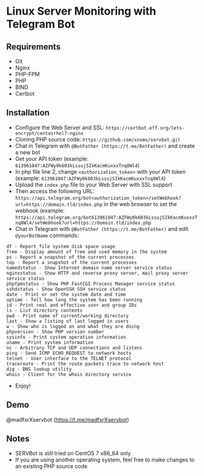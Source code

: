 # Linux Server Monitoring with Telegram Bot

## Requirements
- Git
- Nginx
- PHP-FPM
- PHP
- BIND
- Certbot

## Installation
- Configure the Web Server and SSL: ``https://certbot.eff.org/lets-encrypt/centosrhel7-nginx``
- Cloning PHP source code: ``https://github.com/xnxmx/servbot.git``
- Chat in Telegram with ``@BotFather (https://t.me/BotFather)`` and create a new bot
- Get your API token (example: ``613961047:AZFWy0k603kLssujSIkKacmKuxxxTnq8Wl4``)
- In php file line 2, change ``<authorization_token>`` with your API token (example: ``613961047:AZFWy0k603kLssujSIkKacmKuxxxTnq8Wl4``)
- Upload the ``index.php`` file to your Web Server with SSL support
- Then access the following URL: ``https://api.telegram.org/bot<authorization_token>/setWebhook?url=https://domain.tld/index.php`` in the web browser to set the webhook (example: ``https://api.telegram.org/bot613961047:AZFWy0k603kLssujSIkKacmKuxxxTnq8Wl4/setWebhook?url=https://domain.tld/index.php``
- Chat in Telegram with ``@BotFather (https://t.me/BotFather)`` and edit ``@yourBotName`` commands:

```
df - Report file system disk space usage
free - Display amount of free and used memory in the system 
ps - Report a snapshot of the current processes
top - Report a snapshot of the current processes
namedstatus - Show Internet domain name server service status
nginxstatus - Show HTTP and reverse proxy server, mail proxy server service status
phpfpmstatus - Show PHP FastCGI Process Manager service status
sshdstatus - Show OpenSSH SSH service status
date - Print or set the system date and time
uptime - Tell how long the system has been running
id - Print real and effective user and group IDs
ls - List directory contents
pwd - Print name of current/working directory
last - Show a listing of last logged in users
w - Show who is logged on and what they are doing
phpversion - Show PHP version number
sysinfo - Print system operation information
uname - Print system information
nc - Arbitrary TCP and UDP connections and listens
ping - Send ICMP ECHO_REQUEST to network hosts
telnet - User interface to the TELNET protocol
traceroute - Print the route packets trace to network host
dig - DNS lookup utility
whois - Client for the whois directory service
```

- Enjoy!

## Demo
@madfxrXservbot (https://t.me/madfxrXservbot)

## Notes
- SERVBot is still tried on CentOS 7 x86_64 only
- If you are using another operating system, feel free to make changes to an existing PHP source code
